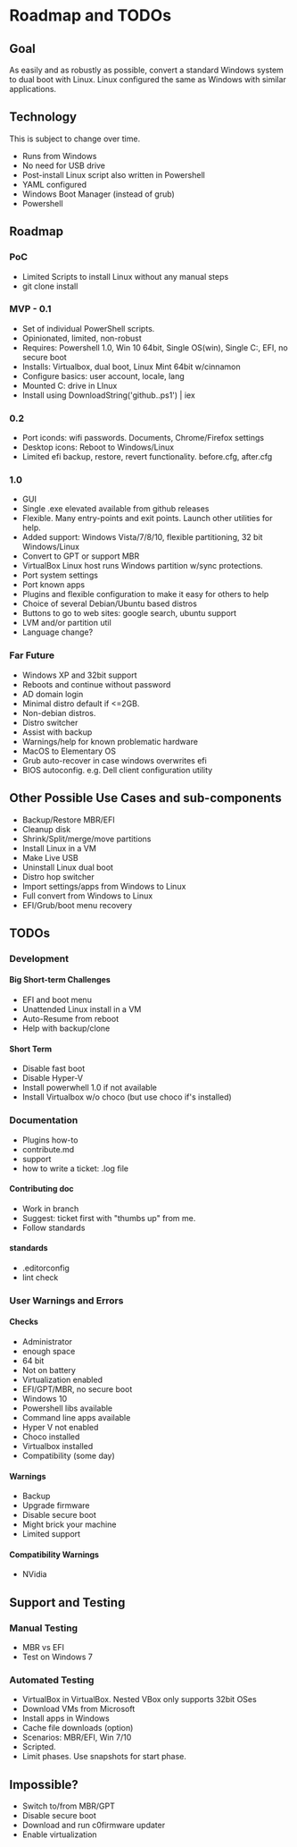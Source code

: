 # Roadmap and TODOs

## Goal

As easily and as robustly as possible, convert a standard Windows system
to dual boot with Linux.
Linux configured the same as Windows with similar applications.

## Technology

This is subject to change over time.

* Runs from Windows
* No need for USB drive
* Post-install Linux script also written in Powershell
* YAML configured
* Windows Boot Manager (instead of grub)
* Powershell

## Roadmap

### PoC
* Limited Scripts to install Linux without any manual steps
* git clone install

### MVP - 0.1
* Set of individual PowerShell scripts.
* Opinionated, limited, non-robust
* Requires: Powershell 1.0, Win 10 64bit, Single OS(win), Single C:, EFI, no secure boot
* Installs: Virtualbox, dual boot, Linux Mint 64bit w/cinnamon
* Configure basics: user account, locale, lang
* Mounted C: drive in LInux
* Install using DownloadString('github..ps1') | iex

### 0.2
* Port iconds: wifi passwords. Documents, Chrome/Firefox settings
* Desktop icons: Reboot to Windows/Linux
* Limited efi backup, restore, revert functionality.  before.cfg, after.cfg

### 1.0
* GUI
* Single .exe elevated available from github releases
* Flexible.  Many entry-points and exit points.  Launch other utilities for help.
* Added support: Windows Vista/7/8/10, flexible partitioning, 32 bit Windows/Linux
* Convert to GPT or support MBR
* VirtualBox Linux host runs Windows partition w/sync protections.
* Port system settings
* Port known apps
* Plugins and flexible configuration to make it easy for others to help
* Choice of several Debian/Ubuntu based distros
* Buttons to go to web sites: google search, ubuntu support
* LVM and/or partition util
* Language change?

### Far Future
* Windows XP and 32bit support
* Reboots and continue without password
* AD domain login
* Minimal distro default if <=2GB.
* Non-debian distros.
* Distro switcher
* Assist with backup
* Warnings/help for known problematic hardware
* MacOS to Elementary OS
* Grub auto-recover in case windows overwrites efi
* BIOS autoconfig. e.g. Dell client configuration utility

## Other Possible Use Cases and sub-components
* Backup/Restore MBR/EFI
* Cleanup disk
* Shrink/Split/merge/move partitions
* Install Linux in a VM
* Make Live USB
* Uninstall Linux dual boot
* Distro hop switcher
* Import settings/apps from Windows to Linux
* Full convert from Windows to Linux
* EFI/Grub/boot menu recovery

## TODOs

### Development

#### Big Short-term Challenges
* EFI and boot menu
* Unattended Linux install in a VM
* Auto-Resume from reboot
* Help with backup/clone

#### Short Term
* Disable fast boot
* Disable Hyper-V
* Install powerwhell 1.0 if not available
* Install Virtualbox w/o choco (but use choco if's installed)

### Documentation
* Plugins how-to
* contribute.md
* support
* how to write a ticket: .log file

#### Contributing doc
* Work in branch
* Suggest: ticket first with "thumbs up" from me.
* Follow standards

#### standards
* .editorconfig
* lint check

### User Warnings and Errors

#### Checks

* Administrator
* enough space
* 64 bit
* Not on battery
* Virtualization enabled
* EFI/GPT/MBR, no secure boot
* Windows 10
* Powershell libs available
* Command line apps available
* Hyper V not enabled
* Choco installed
* Virtualbox installed
* Compatibility (some day)

#### Warnings

* Backup
* Upgrade firmware
* Disable secure boot
* Might brick your machine
* Limited support

#### Compatibility Warnings

* NVidia

## Support and Testing

### Manual Testing

* MBR vs EFI
* Test on Windows 7

### Automated Testing
* VirtualBox in VirtualBox. Nested VBox only supports 32bit OSes
* Download VMs from Microsoft
* Install apps in Windows
* Cache file downloads (option)
* Scenarios: MBR/EFI, Win 7/10
* Scripted.
* Limit phases.  Use snapshots for start phase.

## Impossible?
* Switch to/from MBR/GPT
* Disable secure boot
* Download and run c0firmware updater
* Enable virtualization

